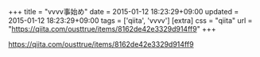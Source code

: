 +++
title = "vvvv事始め"
date = 2015-01-12 18:23:29+09:00
updated = 2015-01-12 18:23:29+09:00
tags = ['qiita', 'vvvv']
[extra]
css = "qiita"
url = "https://qiita.com/ousttrue/items/8162de42e3329d914ff9"
+++

<https://qiita.com/ousttrue/items/8162de42e3329d914ff9>

